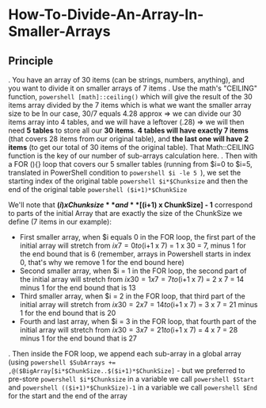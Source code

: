# How-To-Divide-An-Array-In-Smaller-Arrays

## Principle

. You have an array of 30 items (can be strings, numbers, anything), and you want to divide it on smaller arrays of 7 items
. Use the math's "CEILING" function, ```powershell [math]::ceiling()``` which will give the result of the 30 items array divided by the 7 items which is what we want the smaller array size to be
In our case, 30/7 equals 4.28 approx => we can divide our 30 items array into 4 tables, and we will have a leftover (.28) => we will then need **5 tables** to store all our **30 items**. **4 tables will have exactly 7 items** (that covers 28 items from our original table), and **the last one will have 2 items** (to get our total of 30 items of the original table). That Math::CEILING function is the key of our number of sub-arrays calculation here.
. Then with a FOR (){} loop that covers our 5 smaller tables (running from $i=0 to $i=5, translated in PowerShell condition to ```powershell $i -le 5 ```), we set the starting index of the original table ```powershell $i*$Chunksize``` and then the end of the original table ```powershell ($i+1)*$ChunkSize```

We'll note that **($i) x Chunksize** and **[($i+1) x ChunkSize] - 1** correspond to parts of the initial Array that are exactly the size of the ChunkSize we define (7 items in our example):
- First smaller array, when $i equals 0 in the FOR loop, the first part of the initial array will stretch from $i x 7 = 0 to ($i+1 x 7) = 1 x 30 = 7, minus 1 for the end bound that is 6 (remember, arrays in Powershell starts in index 0, that's why we remove 1 for the end bound here)
- Second smaller array, when $i = 1 in the FOR loop, the second part of the initial array will stretch from $i x 30 = 1 x 7 = 7 to ($i+1 x 7) = 2 x 7 = 14 minus 1 for the end bound that is 13
- Third smaller array, when $i = 2 in the FOR loop, that third part of the initial array will stretch from $i x 30 = 2 x 7 = 14 to ($i+1 x 7) = 3 x 7 = 21 minus 1 for the end bound that is 20
- Fourth and last array, when $i = 3 in the FOR loop, that fourth part of the initial array will stretch from $i x 30 = 3 x 7 = 21 to ($i+1 x 7) = 4 x 7 = 28 minus 1 for the end bound that is 27

. Then inside the FOR loop, we append each sub-array in a global array (using ```powershell $SubArrays += ,@($BigArray[$i*$ChunkSize..$($i+1)*$ChunkSize]``` - but we preferred to pre-store ```powershell $i*$Chunksize``` in a variable we call ```powershell $Start``` and ```powershell (($i+1)*$ChunkSize)-1``` in a variable we call ```powershell $End``` for the start and the end of the array
